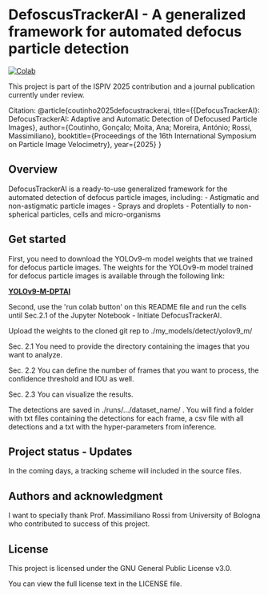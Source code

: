 # DefoscusTrackerAI - A generalized framework for automated defocus particle detection

[![Colab](https://colab.research.google.com/assets/colab-badge.svg)](https://colab.research.google.com/github/gnclctnh/defocustrackerAI-notebooks/blob/main/DefocusTrackerAI_Ready2Use.ipynb)

This project is part of the ISPIV 2025 contribution and a journal publication currently under review.

Citation: 
@article{coutinho2025defocustrackerai,
  title={{DefocusTrackerAI}: DefocusTrackerAI: Adaptive and Automatic Detection of Defocused Particle Images},
  author={Coutinho, Gonçalo; Moita, Ana; Moreira, António; Rossi, Massimiliano},
  booktitle={Proceedings of the 16th International Symposium on Particle Image Velocimetry},
  year={2025}
}

## Overview

DefocusTrackerAI is a ready-to-use generalized framework for the automated detection of defocus particle images, including:
    - Astigmatic and non-astigmatic particle images
    - Sprays and droplets
    - Potentially to non-spherical particles, cells and micro-organisms

## Get started 

First, you need to download the YOLOv9-m model weights that we trained for defocus particle images. The weights for the YOLOv9-m model trained for defocus particle images is available through the following link:

[**YOLOv9-M-DPTAI**](https://scholar.tecnico.ulisboa.pt/records/AwQ5NDVtf9LiHl1SCDlXQfQtqS4e6Umo7-CQ)

Second, use the 'run colab button' on this README file and run the cells until Sec.2.1 of the Jupyter Notebook - Initiate DefocusTrackerAI. 

Upload the weights to the cloned git rep to ./my_models/detect/yolov9_m/

Sec. 2.1 You need to provide the directory containing the images that you want to analyze.

Sec. 2.2 You can define the number of frames that you want to process, the confidence threshold and IOU as well.

Sec. 2.3 You can visualize the results.

The detections are saved in ./runs/.../dataset_name/ . You will find a folder with txt files containing the detections for each frame, a csv file
with all detections and a txt with the hyper-parameters from inference.

## Project status - Updates

In the coming days, a tracking scheme will included in the source files. 

## Authors and acknowledgment
I want to specially thank Prof. Massimiliano Rossi from University of Bologna who contributed to success of this project. 

## License

This project is licensed under the GNU General Public License v3.0.

You can view the full license text in the LICENSE file.



